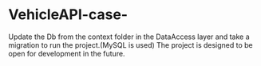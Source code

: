 # VehicleAPI-case-
Update the Db from the context folder in the DataAccess layer and take a migration to run the project.(MySQL is used) 
The project is designed to be open for development in the future.

